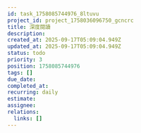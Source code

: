 ```yaml
---
id: task_1758085744976_8ltuvu
project_id: project_1758036096750_gcncrc
title: 深度閱讀
description: 
created_at: 2025-09-17T05:09:04.949Z
updated_at: 2025-09-17T05:09:04.949Z
status: todo
priority: 3
position: 1758085744976
tags: []
due_date: 
completed_at: 
recurring: daily
estimate: 
assignee: 
relations:
  links: []
---
```


